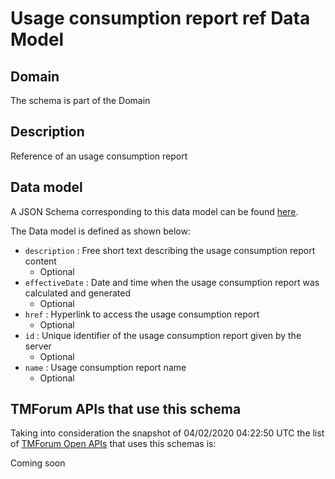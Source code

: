# Usage consumption report ref Data Model

## Domain

The  schema is part of the  Domain

## Description

Reference of an usage consumption report

## Data model

A JSON Schema corresponding to this data model can be found
[here](https://github.com/tmforum-rand/schemas/blob/candidates/Product/UsageConsumptionReportRef.schema.json).

The Data model is defined as shown below:
- `description` : Free short text describing the usage consumption report content
  - Optional
- `effectiveDate` : Date and time when the usage consumption report was calculated and generated
  - Optional
- `href` : Hyperlink to access the usage consumption report
  - Optional
- `id` : Unique identifier of the usage consumption report given by the server
  - Optional
- `name` : Usage consumption report name
  - Optional




## TMForum APIs that use this schema

Taking into consideration the snapshot of 04/02/2020 04:22:50 UTC the list of [TMForum Open APIs](https://www.tmforum.org/open-apis/) that uses this schemas is:

Coming soon
